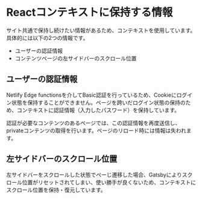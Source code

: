 # Reactコンテキストに保持する情報

サイト共通で保持し続けたい情報があるため、コンテキストを使用しています。具体的には以下の2つの情報です。

- ユーザーの認証情報
- コンテンツページの左サイドバーのスクロール位置

## ユーザーの認証情報

Netlify Edge functionsを介してBasic認証を行っているため、Cookieにログイン状態を保持することができません。ページを跨いだログイン状態の保持のため、コンテキストに認証情報（入力したパスワード）を保持しています。

認証が必要なコンテンツのあるページでは、この認証情報を再度送信し、privateコンテンツの取得を行います。ページのリロード時には情報は失われます。

## 左サイドバーのスクロール位置

左サイドバーをスクロールした状態でぺーじ遷移した場合、Gatsbyによりスクロール位置がリセットされてしまい、使い勝手が良くないため、コンテキストにスクロール位置を保持・復元しています。
